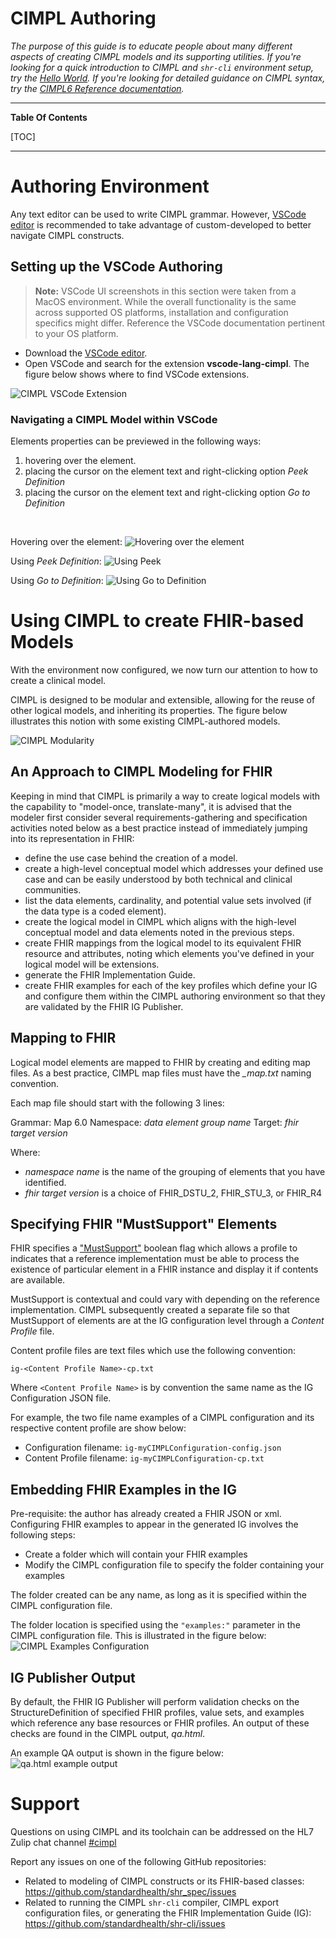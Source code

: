 # CIMPL Authoring
_The purpose of this guide is to educate people about many different aspects of creating CIMPL models and its supporting utilities.  If you're looking for a quick introduction to CIMPL and `shr-cli` environment setup, try the [Hello World](cimpl6Tutorial_helloWorld.md).  If you're looking for detailed guidance on CIMPL syntax, try the [CIMPL6 Reference documentation](cimpl6Reference.md)._

***

**Table Of Contents**

[TOC]

***
# Authoring Environment

Any text editor can be used to write CIMPL grammar. However, [VSCode editor](https://code.visualstudio.com/) is recommended to take advantage of custom-developed to better navigate CIMPL constructs.  

## Setting up the VSCode Authoring

>**Note:** VSCode UI screenshots in this section were taken from a MacOS environment. While the overall functionality is the same across supported OS platforms, installation and configuration specifics might differ. Reference the VSCode documentation pertinent to your OS platform.

* Download the [VSCode editor](https://code.visualstudio.com/). 
* Open VSCode and search for the extension **vscode-lang-cimpl**.  The figure below shows where to find VSCode extensions.

![CIMPL VSCode Extension](img_cimpl/VSCodeLangCimplExtension_small.png)

### Navigating a CIMPL Model within VSCode

Elements properties can be previewed in the following ways:

1. hovering over the element.
2. placing the cursor on the element text and right-clicking option _Peek Definition_
3. placing the cursor on the element text and right-clicking option _Go to Definition_

<br />

Hovering over the element:
![Hovering over the element](img_cimpl/VSCode_Peek01.png)

Using _Peek Definition_:
![Using Peek](img_cimpl/VSCode_Peek02.png)

Using _Go to Definition_:
![Using Go to Definition](img_cimpl/VSCode_GotoDef.png)

# Using CIMPL to create FHIR-based Models

With the environment now configured, we now turn our attention to how to create a clinical model.

CIMPL is designed to be modular and extensible, allowing for the reuse of other logical models, and inheriting its properties. The figure below illustrates this notion with some existing CIMPL-authored models.

![CIMPL Modularity](img_cimpl/CIMPLBuildingBlocks.png)

## An Approach to CIMPL Modeling for FHIR

Keeping in mind that CIMPL is primarily a way to create logical models with the capability to "model-once, translate-many", it is advised that the modeler first consider several requirements-gathering and specification activities noted below as a best practice instead of immediately jumping into its representation in FHIR:

* define the use case behind the creation of a model.
* create a high-level conceptual model which addresses your defined use case and can be easily understood by both technical and clinical communities.
* list the data elements, cardinality, and potential value sets involved (if the data type is a coded element).
* create the logical model in CIMPL which aligns with the high-level conceptual model and data elements noted in the previous steps.
* create FHIR mappings from the logical model to its equivalent FHIR resource and attributes, noting which elements you've defined in your logical model will be extensions.
* generate the FHIR Implementation Guide.
* create FHIR examples for each of the key profiles which define your IG and configure them within the CIMPL authoring environment so that they are validated by the FHIR IG Publisher.

## Mapping to FHIR

Logical model elements are mapped to FHIR by creating and editing map files.
As a best practice, CIMPL map files must have the *_map.txt* naming convention.

Each map file should start with the following 3 lines:

Grammar:	Map 6.0
Namespace:  _data element group name_
Target:		_fhir target version_

Where:

* _namespace name_ is the name of the grouping of elements that you have identified.
* _fhir target version_ is a choice of FHIR_DSTU_2, FHIR_STU_3, or FHIR_R4

## Specifying FHIR "MustSupport" Elements

FHIR specifies a ["MustSupport"](https://www.hl7.org/fhir/conformance-rules.html#mustSupport) boolean flag which allows a profile to indicates that a reference implementation must be able to process the existence of particular element in a FHIR instance and display it if contents are available.

MustSupport is contextual and could vary with depending on the reference implementation. CIMPL subsequently created a separate file so that MustSupport of elements are at the IG configuration level through a *Content Profile* file.

Content profile files are text files which use the following convention:

    ig-<Content Profile Name>-cp.txt

Where `<Content Profile Name>` is by convention the same name as the IG Configuration JSON file.

For example, the two file name examples of a CIMPL configuration and its respective content profile are show below:

* Configuration filename: `ig-myCIMPLConfiguration-config.json`
* Content Profile filename: `ig-myCIMPLConfiguration-cp.txt`

## Embedding FHIR Examples in the IG

Pre-requisite: the author has already created a FHIR JSON or xml.
Configuring FHIR examples to appear in the generated IG involves the following steps:

* Create a folder which will contain your FHIR examples
* Modify the CIMPL configuration file to specify the folder containing your examples

The folder created can be any name, as long as it is specified within the CIMPL configuration file.

The folder location is specified using the `"examples:"` parameter in the CIMPL configuration file.  This is illustrated in the figure below:
![CIMPL Examples Configuration](img_cimpl/fhirexampleconfig01.png)

## IG Publisher Output

By default, the FHIR IG Publisher will perform validation checks on the  StructureDefinition of specified FHIR profiles, value sets, and examples which reference any base resources or FHIR profiles.  An output of these checks are found in the CIMPL output, *qa.html*.

An example QA output is shown in the figure below:
![qa.html example output](img_cimpl/igpublisher_output.png)

# Support

Questions on using CIMPL and its toolchain can be addressed on the HL7 Zulip chat channel [#cimpl](https://chat.fhir.org/#streams/197290/cimpl)

Report any issues on one of the following GitHub repositories:

* Related to modeling of CIMPL constructs or its FHIR-based classes: https://github.com/standardhealth/shr_spec/issues
* Related to running the CIMPL `shr-cli` compiler, CIMPL export configuration files, or generating the FHIR Implementation Guide (IG): https://github.com/standardhealth/shr-cli/issues